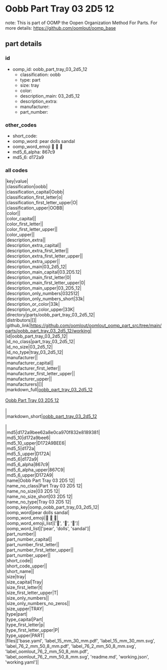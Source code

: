 # Oobb Part Tray 03 2D5 12  

note: This is part of OOMP the Oopen Organization Method For Parts. For more details: https://github.com/oomlout/oomp_base

##  part details





### id
* oomp_id: oobb_part_tray_03_2d5_12
  * classification: oobb
  * type: part
  * size: tray
  * color: 
  * description_main: 03_2d5_12
  * description_extra: 
  * manufacturer: 
  * part_number: 

### other_codes
* short_code: 
* oomp_word: pear dolls sandal
* oomp_word_emoji :pear: :dolls: :sandal:
* md5_6_alpha: 867c9
* md5_6: d172a9

### all codes 
|key|value|  
|classification|oobb|  
|classification_capital|Oobb|  
|classification_first_letter|o|  
|classification_first_letter_upper|O|  
|classification_upper|OOBB|  
|color||  
|color_capital||  
|color_first_letter||  
|color_first_letter_upper||  
|color_upper||  
|description_extra||  
|description_extra_capital||  
|description_extra_first_letter||  
|description_extra_first_letter_upper||  
|description_extra_upper||  
|description_main|03_2d5_12|  
|description_main_capital|03.2D5.12|  
|description_main_first_letter|0|  
|description_main_first_letter_upper|0|  
|description_main_upper|03_2D5_12|  
|description_only_numbers|032512|  
|description_only_numbers_short|33k|  
|description_or_color|33k|  
|description_or_color_upper|33K|  
|directory|parts/oobb_part_tray_03_2d5_12|  
|distributors|[]|  
|github_link|https://github.com/oomlout/oomlout_oomp_part_src/tree/main/parts/oobb_part_tray_03_2d5_12/working|  
|id|oobb_part_tray_03_2d5_12|  
|id_no_class|part_tray_03_2d5_12|  
|id_no_size|03_2d5_12|  
|id_no_type|tray_03_2d5_12|  
|manufacturer||  
|manufacturer_capital||  
|manufacturer_first_letter||  
|manufacturer_first_letter_upper||  
|manufacturer_upper||  
|manufacturers|[]|  
|markdown_full|[oobb_part_tray_03_2d5_12](https://github.com/oomlout/oomlout_oomp_part_src/tree/main/parts/oobb_part_tray_03_2d5_12/working)<br>[](https://github.com/oomlout/oomlout_oomp_part_src/tree/main/parts/oobb_part_tray_03_2d5_12/working)<br>[Oobb Part Tray 03 2D5 12](https://github.com/oomlout/oomlout_oomp_part_src/tree/main/parts/oobb_part_tray_03_2d5_12/working)<br><br>|  
|markdown_short|[oobb_part_tray_03_2d5_12](https://github.com/oomlout/oomlout_oomp_part_src/tree/main/parts/oobb_part_tray_03_2d5_12/working)<br><br>|  
|md5|d172a9bee62a8e0ca970f832e8189381|  
|md5_10|d172a9bee6|  
|md5_10_upper|D172A9BEE6|  
|md5_5|d172a|  
|md5_5_upper|D172A|  
|md5_6|d172a9|  
|md5_6_alpha|867c9|  
|md5_6_alpha_upper|867C9|  
|md5_6_upper|D172A9|  
|name|Oobb Part Tray 03 2D5 12|  
|name_no_class|Part Tray 03 2D5 12|  
|name_no_size|03 2D5 12|  
|name_no_size_short|03 2D5 12|  
|name_no_type|Tray 03 2D5 12|  
|oomp_key|oomp_oobb_part_tray_03_2d5_12|  
|oomp_word|pear dolls sandal|  
|oomp_word_emoji|:pear: :dolls: :sandal:|  
|oomp_word_emoji_list|[':pear:', ':dolls:', ':sandal:']|  
|oomp_word_list|['pear', 'dolls', 'sandal']|  
|part_number||  
|part_number_capital||  
|part_number_first_letter||  
|part_number_first_letter_upper||  
|part_number_upper||  
|short_code||  
|short_code_upper||  
|short_name||  
|size|tray|  
|size_capital|Tray|  
|size_first_letter|t|  
|size_first_letter_upper|T|  
|size_only_numbers||  
|size_only_numbers_no_zeros||  
|size_upper|TRAY|  
|type|part|  
|type_capital|Part|  
|type_first_letter|p|  
|type_first_letter_upper|P|  
|type_upper|PART|  
|files|['base.yaml', 'label_15_mm_30_mm.pdf', 'label_15_mm_30_mm.svg', 'label_76_2_mm_50_8_mm.pdf', 'label_76_2_mm_50_8_mm.svg', 'label_oomlout_76_2_mm_50_8_mm.pdf', 'label_oomlout_76_2_mm_50_8_mm.svg', 'readme.md', 'working.json', 'working.yaml']|  
